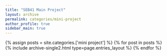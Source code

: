 ```yaml
---
title: "SEB41 Main Project"
layout: archive
permalink: categories/mini-project
author_profile: true
sidebar_main: true
---
```


{% assign posts = site.categories.['mini project'] %}
{% for post in posts %} {% include archive-single2.html type=page.entries_layout %} {% endfor %}
